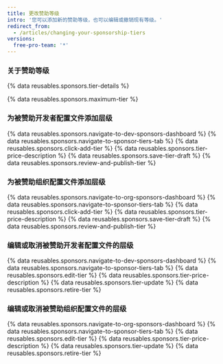 ```yaml
---
title: 更改赞助等级
intro: '您可以添加新的赞助等级，也可以编辑或撤销现有等级。'
redirect_from:
  - /articles/changing-your-sponsorship-tiers
versions:
  free-pro-team: '*'
---
```


### 关于赞助等级

{% data reusables.sponsors.tier-details %}

{% data reusables.sponsors.maximum-tier %}

### 为被赞助开发者配置文件添加层级

{% data reusables.sponsors.navigate-to-dev-sponsors-dashboard %}
{% data reusables.sponsors.navigate-to-sponsor-tiers-tab %}
{% data reusables.sponsors.click-add-tier %}
{% data reusables.sponsors.tier-price-description %}
{% data reusables.sponsors.save-tier-draft %}
{% data reusables.sponsors.review-and-publish-tier %}

### 为被赞助组织配置文件添加层级

{% data reusables.sponsors.navigate-to-org-sponsors-dashboard %}
{% data reusables.sponsors.navigate-to-sponsor-tiers-tab %}
{% data reusables.sponsors.click-add-tier %}
{% data reusables.sponsors.tier-price-description %}
{% data reusables.sponsors.save-tier-draft %}
{% data reusables.sponsors.review-and-publish-tier %}

### 编辑或取消被赞助开发者配置文件的层级

{% data reusables.sponsors.navigate-to-dev-sponsors-dashboard %}
{% data reusables.sponsors.navigate-to-sponsor-tiers-tab %}
{% data reusables.sponsors.edit-tier %}
{% data reusables.sponsors.tier-price-description %}
{% data reusables.sponsors.tier-update %}
{% data reusables.sponsors.retire-tier %}

### 编辑或取消被赞助组织配置文件的层级

{% data reusables.sponsors.navigate-to-org-sponsors-dashboard %}
{% data reusables.sponsors.navigate-to-sponsor-tiers-tab %}
{% data reusables.sponsors.edit-tier %}
{% data reusables.sponsors.tier-price-description %}
{% data reusables.sponsors.tier-update %}
{% data reusables.sponsors.retire-tier %}
